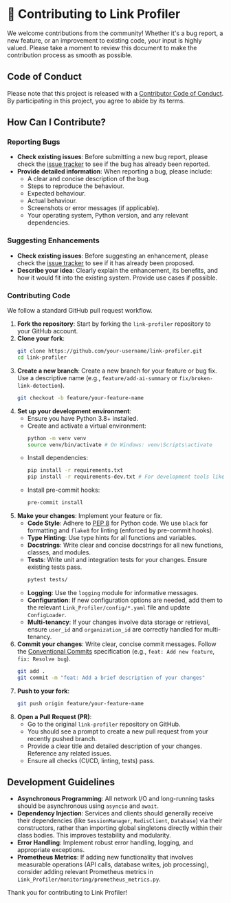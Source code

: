 # 🤝 Contributing to Link Profiler

We welcome contributions from the community! Whether it's a bug report, a new feature, or an improvement to existing code, your input is highly valued. Please take a moment to review this document to make the contribution process as smooth as possible.

## Code of Conduct

Please note that this project is released with a [Contributor Code of Conduct](CODE_OF_CONDUCT.md). By participating in this project, you agree to abide by its terms.

## How Can I Contribute?

### Reporting Bugs

*   **Check existing issues**: Before submitting a new bug report, please check the [issue tracker](https://github.com/your-org/link-profiler/issues) to see if the bug has already been reported.
*   **Provide detailed information**: When reporting a bug, please include:
    *   A clear and concise description of the bug.
    *   Steps to reproduce the behaviour.
    *   Expected behaviour.
    *   Actual behaviour.
    *   Screenshots or error messages (if applicable).
    *   Your operating system, Python version, and any relevant dependencies.

### Suggesting Enhancements

*   **Check existing issues**: Before suggesting an enhancement, please check the [issue tracker](https://github.com/your-org/link-profiler/issues) to see if it has already been proposed.
*   **Describe your idea**: Clearly explain the enhancement, its benefits, and how it would fit into the existing system. Provide use cases if possible.

### Contributing Code

We follow a standard GitHub pull request workflow.

1.  **Fork the repository**: Start by forking the `link-profiler` repository to your GitHub account.
2.  **Clone your fork**:
    ```bash
    git clone https://github.com/your-username/link-profiler.git
    cd link-profiler
    ```
3.  **Create a new branch**: Create a new branch for your feature or bug fix. Use a descriptive name (e.g., `feature/add-ai-summary` or `fix/broken-link-detection`).
    ```bash
    git checkout -b feature/your-feature-name
    ```
4.  **Set up your development environment**:
    *   Ensure you have Python 3.8+ installed.
    *   Create and activate a virtual environment:
        ```bash
        python -m venv venv
        source venv/bin/activate # On Windows: venv\Scripts\activate
        ```
    *   Install dependencies:
        ```bash
        pip install -r requirements.txt
        pip install -r requirements-dev.txt # For development tools like pytest, black, flake8
        ```
    *   Install pre-commit hooks:
        ```bash
        pre-commit install
        ```
5.  **Make your changes**: Implement your feature or fix.
    *   **Code Style**: Adhere to [PEP 8](https://www.python.org/dev/peps/pep-0008/) for Python code. We use `black` for formatting and `flake8` for linting (enforced by pre-commit hooks).
    *   **Type Hinting**: Use type hints for all functions and variables.
    *   **Docstrings**: Write clear and concise docstrings for all new functions, classes, and modules.
    *   **Tests**: Write unit and integration tests for your changes. Ensure existing tests pass.
        ```bash
        pytest tests/
        ```
    *   **Logging**: Use the `logging` module for informative messages.
    *   **Configuration**: If new configuration options are needed, add them to the relevant `Link_Profiler/config/*.yaml` file and update `ConfigLoader`.
    *   **Multi-tenancy**: If your changes involve data storage or retrieval, ensure `user_id` and `organization_id` are correctly handled for multi-tenancy.
6.  **Commit your changes**: Write clear, concise commit messages. Follow the [Conventional Commits](https://www.conventionalcommits.org/en/v1.0.0/) specification (e.g., `feat: Add new feature`, `fix: Resolve bug`).
    ```bash
    git add .
    git commit -m "feat: Add a brief description of your changes"
    ```
7.  **Push to your fork**:
    ```bash
    git push origin feature/your-feature-name
    ```
8.  **Open a Pull Request (PR)**:
    *   Go to the original `link-profiler` repository on GitHub.
    *   You should see a prompt to create a new pull request from your recently pushed branch.
    *   Provide a clear title and detailed description of your changes. Reference any related issues.
    *   Ensure all checks (CI/CD, linting, tests) pass.

## Development Guidelines

*   **Asynchronous Programming**: All network I/O and long-running tasks should be asynchronous using `asyncio` and `await`.
*   **Dependency Injection**: Services and clients should generally receive their dependencies (like `SessionManager`, `RedisClient`, `Database`) via their constructors, rather than importing global singletons directly within their class bodies. This improves testability and modularity.
*   **Error Handling**: Implement robust error handling, logging, and appropriate exceptions.
*   **Prometheus Metrics**: If adding new functionality that involves measurable operations (API calls, database writes, job processing), consider adding relevant Prometheus metrics in `Link_Profiler/monitoring/prometheus_metrics.py`.

Thank you for contributing to Link Profiler!
